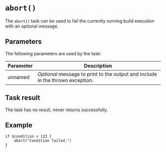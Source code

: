 # `abort()`

The `abort()` task can be used to fail the currently running build execution with an optional message.

## Parameters

The following parameters are used by the task:

| Parameter 	       	| Description   	|
|----------------------	|---------------	|
| unnamed	| *Optional* message to print to the output and include in the thrown exception. 	|

## Task result

The task has no result, never returns successfully.

## Example

```sakerscript
if $condition < 123 {
	abort("Condition failed.")
}
```
